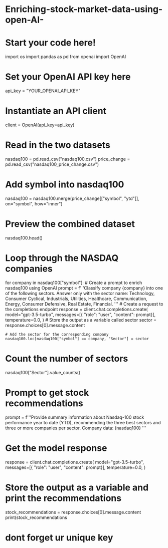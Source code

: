 # Enriching-stock-market-data-using-open-AI-
# Start your code here!
import os
import pandas as pd
from openai import OpenAI

# Set your OpenAI API key here
api_key = "YOUR_OPENAI_API_KEY"

# Instantiate an API client
client = OpenAI(api_key=api_key)

# Read in the two datasets
nasdaq100 = pd.read_csv("nasdaq100.csv")
price_change = pd.read_csv("nasdaq100_price_change.csv")

# Add symbol into nasdaq100
nasdaq100 = nasdaq100.merge(price_change[["symbol", "ytd"]], on="symbol", how="inner")

# Preview the combined dataset
nasdaq100.head()

# Loop through the NASDAQ companies
for company in nasdaq100["symbol"]:
    # Create a prompt to enrich nasdaq100 using OpenAI
    prompt = f'''Classify company {company} into one of the following sectors. Answer only with the sector name: Technology, Consumer Cyclical, Industrials, Utilities, Healthcare, Communication, Energy, Consumer Defensive, Real Estate, Financial.
'''
    # Create a request to the completions endpoint
    response = client.chat.completions.create(
        model="gpt-3.5-turbo",
        messages=[{ "role": "user", "content": prompt}],
        temperature=0.0,
    )
    # Store the output as a variable called sector
    sector = response.choices[0].message.content
    
    # Add the sector for the corresponding company
    nasdaq100.loc[nasdaq100["symbol"] == company, "Sector"] = sector
    
# Count the number of sectors
nasdaq100["Sector"].value_counts()

# Prompt to get stock recommendations
prompt = f'''Provide summary information about Nasdaq-100 stock performance year to date (YTD), recommending the three best sectors               and three or more companies per sector.
            Company data: {nasdaq100} 
'''

# Get the model response
response = client.chat.completions.create(
        model="gpt-3.5-turbo",
        messages=[{ "role": "user", "content": prompt}],
        temperature=0.0,
    )

# Store the output as a variable and print the recommendations
stock_recommendations = response.choices[0].message.content
print(stock_recommendations


# dont forget ur unique key
